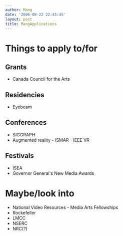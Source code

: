 ```yaml
---
author: Mang
date: '2006-08-22 22:45:45'
layout: post
title: MangApplications
---
```


# Things to apply to/for

## Grants

* Canada Council for the Arts

## Residencies

* Eyebeam

## Conferences

* SIGGRAPH
* Augmented reality - ISMAR - IEEE VR

## Festivals

* ISEA
* Governor General's New Media Awards

# Maybe/look into

* National Video Resources - Media Arts Fellowships
* Rockefeller
* LMCC
* NSERC
* NRC(?)
